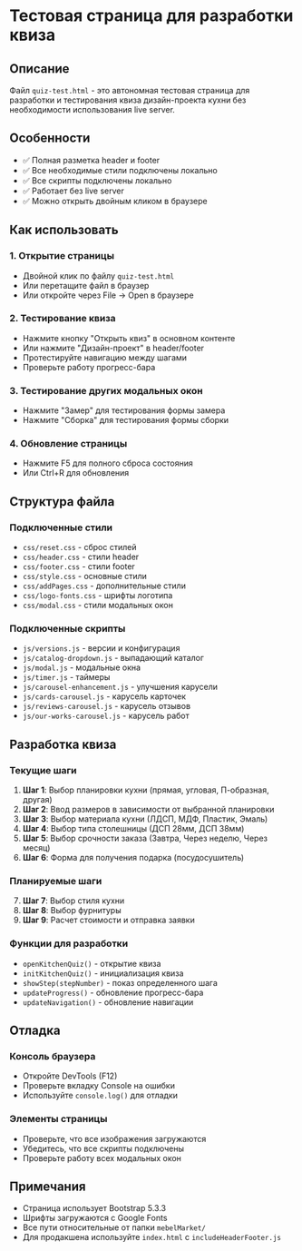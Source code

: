 # Тестовая страница для разработки квиза

## Описание
Файл `quiz-test.html` - это автономная тестовая страница для разработки и тестирования квиза дизайн-проекта кухни без необходимости использования live server.

## Особенности
- ✅ Полная разметка header и footer
- ✅ Все необходимые стили подключены локально
- ✅ Все скрипты подключены локально
- ✅ Работает без live server
- ✅ Можно открыть двойным кликом в браузере

## Как использовать

### 1. Открытие страницы
- Двойной клик по файлу `quiz-test.html`
- Или перетащите файл в браузер
- Или откройте через File → Open в браузере

### 2. Тестирование квиза
- Нажмите кнопку "Открыть квиз" в основном контенте
- Или нажмите "Дизайн-проект" в header/footer
- Протестируйте навигацию между шагами
- Проверьте работу прогресс-бара

### 3. Тестирование других модальных окон
- Нажмите "Замер" для тестирования формы замера
- Нажмите "Сборка" для тестирования формы сборки

### 4. Обновление страницы
- Нажмите F5 для полного сброса состояния
- Или Ctrl+R для обновления

## Структура файла

### Подключенные стили
- `css/reset.css` - сброс стилей
- `css/header.css` - стили header
- `css/footer.css` - стили footer
- `css/style.css` - основные стили
- `css/addPages.css` - дополнительные стили
- `css/logo-fonts.css` - шрифты логотипа
- `css/modal.css` - стили модальных окон

### Подключенные скрипты
- `js/versions.js` - версии и конфигурация
- `js/catalog-dropdown.js` - выпадающий каталог
- `js/modal.js` - модальные окна
- `js/timer.js` - таймеры
- `js/carousel-enhancement.js` - улучшения карусели
- `js/cards-carousel.js` - карусель карточек
- `js/reviews-carousel.js` - карусель отзывов
- `js/our-works-carousel.js` - карусель работ

## Разработка квиза

### Текущие шаги
1. **Шаг 1**: Выбор планировки кухни (прямая, угловая, П-образная, другая)
2. **Шаг 2**: Ввод размеров в зависимости от выбранной планировки
3. **Шаг 3**: Выбор материала кухни (ЛДСП, МДФ, Пластик, Эмаль)
4. **Шаг 4**: Выбор типа столешницы (ДСП 28мм, ДСП 38мм)
5. **Шаг 5**: Выбор срочности заказа (Завтра, Через неделю, Через месяц)
6. **Шаг 6**: Форма для получения подарка (посудосушитель)

### Планируемые шаги
7. **Шаг 7**: Выбор стиля кухни
8. **Шаг 8**: Выбор фурнитуры
9. **Шаг 9**: Расчет стоимости и отправка заявки

### Функции для разработки
- `openKitchenQuiz()` - открытие квиза
- `initKitchenQuiz()` - инициализация квиза
- `showStep(stepNumber)` - показ определенного шага
- `updateProgress()` - обновление прогресс-бара
- `updateNavigation()` - обновление навигации

## Отладка

### Консоль браузера
- Откройте DevTools (F12)
- Проверьте вкладку Console на ошибки
- Используйте `console.log()` для отладки

### Элементы страницы
- Проверьте, что все изображения загружаются
- Убедитесь, что все скрипты подключены
- Проверьте работу всех модальных окон

## Примечания
- Страница использует Bootstrap 5.3.3
- Шрифты загружаются с Google Fonts
- Все пути относительные от папки `mebelMarket/`
- Для продакшена используйте `index.html` с `includeHeaderFooter.js`
